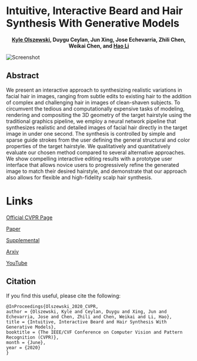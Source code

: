 # Intuitive, Interactive Beard and Hair Synthesis With Generative Models

<p align="center">
   <b><a href="http://kyleolszewski.com">Kyle Olszewski</a>, Duygu Ceylan, Jun Xing, Jose Echevarria, Zhili Chen, Weikai Chen, and <a href="http://hao-li.com">Hao Li</a></b>
</p>

![Screenshot](figures/teaser.png)

## Abstract

We present an interactive approach to synthesizing realistic variations in facial hair in images, ranging from subtle edits to existing hair to the addition of complex and challenging hair in images of clean-shaven subjects. To circumvent the tedious and computationally expensive tasks of modeling, rendering and compositing the 3D geometry of the target hairstyle using the traditional graphics pipeline, we employ a neural network pipeline that synthesizes realistic and detailed images of facial hair directly in the target image in under one second. The synthesis is controlled by simple and sparse guide strokes from the user defining the general structural and color properties of the target hairstyle. We qualitatively and quantitatively evaluate our chosen method compared to several alternative approaches. We show compelling interactive editing results with a prototype user interface that allows novice users to progressively refine the generated image to match their desired hairstyle, and demonstrate that our approach also allows for flexible and high-fidelity scalp hair synthesis.

# Links

[Official CVPR Page](http://openaccess.thecvf.com/content_CVPR_2020/html/Olszewski_Intuitive_Interactive_Beard_and_Hair_Synthesis_With_Generative_Models_CVPR_2020_paper.html)

[Paper](http://openaccess.thecvf.com/content_CVPR_2020/papers/Olszewski_Intuitive_Interactive_Beard_and_Hair_Synthesis_With_Generative_Models_CVPR_2020_paper.pdf)

[Supplemental](http://openaccess.thecvf.com/content_CVPR_2020/supplemental/Olszewski_Intuitive_Interactive_Beard_CVPR_2020_supplemental.zip)

[Arxiv](https://arxiv.org/abs/2004.06848)

[YouTube](https://www.youtube.com/watch?v=v4qOtBATrvM)

## Citation

If you find this useful, please cite the following:
```
@InProceedings{Olszewski_2020_CVPR,
author = {Olszewski, Kyle and Ceylan, Duygu and Xing, Jun and Echevarria, Jose and Chen, Zhili and Chen, Weikai and Li, Hao},
title = {Intuitive, Interactive Beard and Hair Synthesis With Generative Models},
booktitle = {The IEEE/CVF Conference on Computer Vision and Pattern Recognition (CVPR)},
month = {June},
year = {2020}
}
